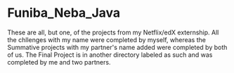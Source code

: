 # Funiba_Neba_Java

These are all, but one, of the projects from my Netflix/edX externship. All the chllenges with my name were completed by myself, whereas the Summative projects with my partner's name added were completed by both of us. The Final Project is in another directory labeled as such and was completed by me and two partners.
